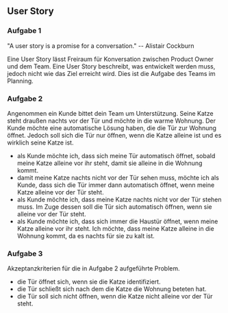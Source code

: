 ## User Story
### Aufgabe 1 
"A user story is a promise for a conversation." -- Alistair Cockburn

Eine User Story lässt Freiraum für Konversation zwischen Product Owner und dem Team. 
Eine User Story beschreibt, was entwickelt werden muss, jedoch nicht wie das Ziel erreicht wird.
Dies ist die Aufgabe des Teams im Planning.

### Aufgabe 2

Angenommen ein Kunde bittet dein Team um Unterstützung. Seine Katze steht draußen nachts vor der Tür und möchte in die warme Wohnung. Der Kunde möchte eine automatische Lösung haben, die die Tür zur Wohnung öffnet. Jedoch soll sich die Tür nur öffnen, wenn die Katze alleine ist und es wirklich seine Katze ist.

* als Kunde möchte ich, dass sich meine Tür automatisch öffnet, sobald meine Katze alleine vor ihr steht, damit sie alleine in die Wohnung kommt.
* damit meine Katze nachts nicht vor der Tür sehen muss, möchte ich als Kunde, dass sich die Tür immer dann automatisch öffnet, wenn meine Katze alleine vor der Tür steht.
* als Kunde möchte ich, dass meine Katze nachts nicht vor der Tür stehen muss. Im Zuge dessen soll die Tür sich automatisch öffnen, wenn sie alleine vor der Tür steht.
* als Kunde möchte ich, dass sich immer die Haustür öffnet, wenn meine Katze alleine vor ihr steht. Ich möchte, dass meine Katze alleine in die Wohnung kommt, da es nachts für sie zu kalt ist.

### Aufgabe 3

Akzeptanzkriterien für die in Aufgabe 2 aufgeführte Problem.

* die Tür öffnet sich, wenn sie die Katze identifiziert.
* die Tür schließt sich nach dem die Katze die Wohnung beteten hat.
* die Tür soll sich nicht öffnen, wenn die Katze nicht alleine vor der Tür steht.

